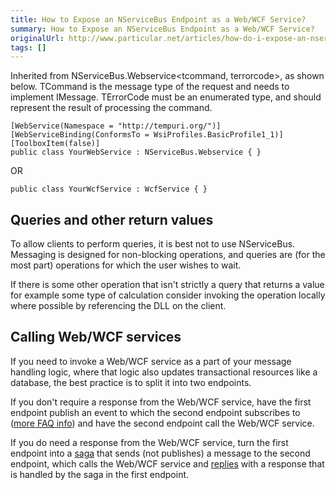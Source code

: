 ```yaml
---
title: How to Expose an NServiceBus Endpoint as a Web/WCF Service?
summary: How to Expose an NServiceBus Endpoint as a Web/WCF Service?
originalUrl: http://www.particular.net/articles/how-do-i-expose-an-nservicebus-endpoint-as-a-web-wcf-service
tags: []
---
```


Inherited from NServiceBus.Webservice<tcommand, terrorcode>, as shown below. TCommand is the message type of the request and needs to implement IMessage. TErrorCode must be an enumerated type, and should represent the result of processing the command.

    [WebService(Namespace = "http://tempuri.org/")]
    [WebServiceBinding(ConformsTo = WsiProfiles.BasicProfile1_1)]
    [ToolboxItem(false)]
    public class YourWebService : NServiceBus.Webservice { }

OR

    public class YourWcfService : WcfService { }

Queries and other return values
-------------------------------

To allow clients to perform queries, it is best not to use NServiceBus. Messaging is designed for non-blocking operations, and queries are (for the most part) operations for which the user wishes to wait.

If there is some other operation that isn't strictly a query that returns a value for example some type of calculation consider invoking the operation locally where possible by referencing the DLL on the client.

Calling Web/WCF services
------------------------

If you need to invoke a Web/WCF service as a part of your message handling logic, where that logic also updates transactional resources like a database, the best practice is to split it into two endpoints.

If you don't require a response from the Web/WCF service, have the first endpoint publish an event to which the second endpoint subscribes to
([more FAQ info](how-do-i-publish-a-message)) and have the second endpoint call the Web/WCF service.

If you do need a response from the Web/WCF service, turn the first endpoint into a [saga](sagas-in-nservicebus.md) that sends (not publishes) a message to the second endpoint, which calls the Web/WCF service and [replies](how-do-i-reply-to-a-message.md) with a response that is handled by the saga in the first endpoint.

